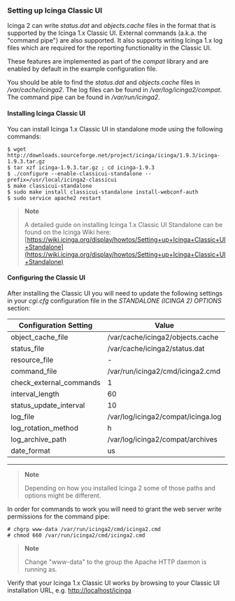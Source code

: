 ### Setting up Icinga Classic UI

Icinga 2 can write *status.dat* and *objects.cache* files in the format that
is supported by the Icinga 1.x Classic UI. External commands (a.k.a. the
"command pipe") are also supported. It also supports writing Icinga 1.x
log files which are required for the reporting functionality in the Classic UI.

These features are implemented as part of the *compat* library and are enabled
by default in the example configuration file.

You should be able to find the *status.dat* and *objects.cache* files in
*/var/cache/icinga2*. The log files can be found in */var/log/icinga2/compat*.
The command pipe can be found in */var/run/icinga2*.

#### Installing Icinga Classic UI

You can install Icinga 1.x Classic UI in standalone mode using the
following commands:

    $ wget http://downloads.sourceforge.net/project/icinga/icinga/1.9.3/icinga-1.9.3.tar.gz
    $ tar xzf icinga-1.9.3.tar.gz ; cd icinga-1.9.3
    $ ./configure --enable-classicui-standalone --prefix=/usr/local/icinga2-classicui
    $ make classicui-standalone
    $ sudo make install classicui-standalone install-webconf-auth
    $ sudo service apache2 restart

> **Note**
>
> A detailed guide on installing Icinga 1.x Classic UI Standalone can be
> found on the Icinga Wiki here:
> [https://wiki.icinga.org/display/howtos/Setting+up+Icinga+Classic+UI+Standalone](https://wiki.icinga.org/display/howtos/Setting+up+Icinga+Classic+UI+Standalone)

#### Configuring the Classic UI

After installing the Classic UI you will need to update the following
settings in your *cgi.cfg* configuration file in the *STANDALONE (ICINGA 2)
OPTIONS* section:

  Configuration Setting               |Value
  ------------------------------------|------------------------------------
  object\_cache\_file                 |/var/cache/icinga2/objects.cache
  status\_file                        |/var/cache/icinga2/status.dat
  resource\_file                      |-
  command\_file                       |/var/run/icinga2/cmd/icinga2.cmd
  check\_external\_commands           |1
  interval\_length                    |60
  status\_update\_interval            |10
  log\_file                           |/var/log/icinga2/compat/icinga.log
  log\_rotation\_method               |h
  log\_archive\_path                  |/var/log/icinga2/compat/archives
  date\_format                        |us
  ------------------------------------ ------------------------------------

> **Note**
>
> Depending on how you installed Icinga 2 some of those paths and options
> might be different.

In order for commands to work you will need to grant the web server
write permissions for the command pipe:

    # chgrp www-data /var/run/icinga2/cmd/icinga2.cmd
    # chmod 660 /var/run/icinga2/cmd/icinga2.cmd

> **Note**
>
> Change "www-data" to the group the Apache HTTP daemon is running as.

Verify that your Icinga 1.x Classic UI works by browsing to your Classic
UI installation URL, e.g.
[http://localhost/icinga](http://localhost/icinga)
